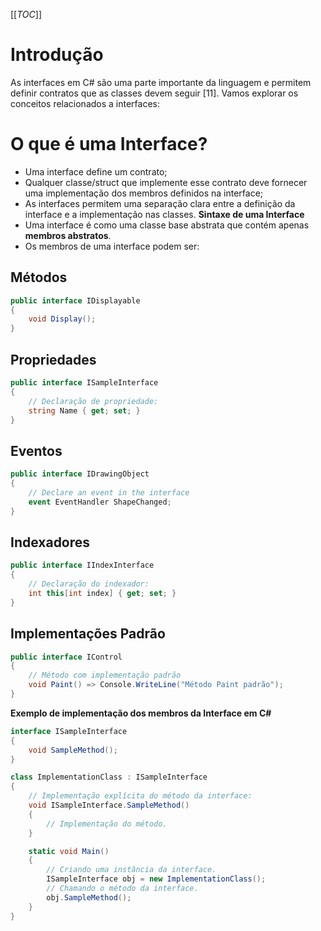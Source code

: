[[_TOC_]]

# Introdução

As interfaces em C# são uma parte importante da linguagem e permitem definir contratos que as classes devem seguir [11]. Vamos explorar os conceitos relacionados a interfaces:

# O que é uma Interface?
- Uma interface define um contrato;
- Qualquer classe/struct que implemente esse contrato deve fornecer uma implementação dos membros definidos na interface;  
- As interfaces permitem uma separação clara entre a definição da interface e a implementação nas classes.
**Sintaxe de uma Interface**
- Uma interface é como uma classe base abstrata que contém apenas **membros abstratos**.
- Os membros de uma interface podem ser:

## Métodos
```csharp
public interface IDisplayable
{
    void Display();
}
```

## Propriedades
```csharp
public interface ISampleInterface
{
    // Declaração de propriedade:
    string Name { get; set; }
}
```

## Eventos
```csharp
public interface IDrawingObject
{
    // Declare an event in the interface
    event EventHandler ShapeChanged;
}
```

## Indexadores
```csharp
public interface IIndexInterface
{
    // Declaração do indexador:
    int this[int index] { get; set; }
}
```

## Implementações Padrão
```csharp
public interface IControl
{
    // Método com implementação padrão
    void Paint() => Console.WriteLine("Método Paint padrão");
}
```

**Exemplo de implementação dos membros da Interface em C#**
```csharp
interface ISampleInterface
{
    void SampleMethod();
}

class ImplementationClass : ISampleInterface
{
    // Implementação explícita do método da interface:
    void ISampleInterface.SampleMethod()
    {
        // Implementação do método.
    }

    static void Main()
    {
        // Criando uma instância da interface.
        ISampleInterface obj = new ImplementationClass();
        // Chamando o método da interface.
        obj.SampleMethod();
    }
}
```